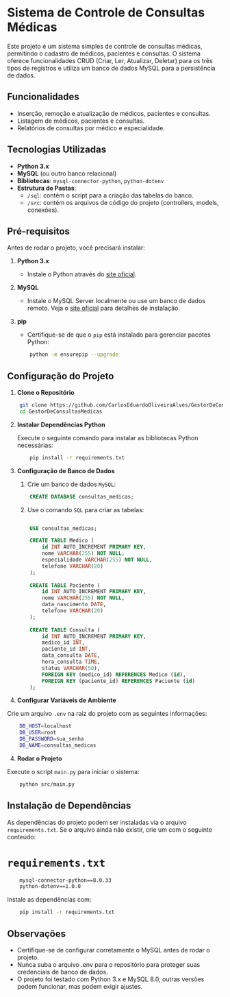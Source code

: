 # Sistema de Controle de Consultas Médicas

Este projeto é um sistema simples de controle de consultas médicas, permitindo o cadastro de médicos, pacientes e consultas. O sistema oferece funcionalidades CRUD (Criar, Ler, Atualizar, Deletar) para os três tipos de registros e utiliza um banco de dados MySQL para a persistência de dados.

## Funcionalidades

- Inserção, remoção e atualização de médicos, pacientes e consultas.
- Listagem de médicos, pacientes e consultas.
- Relatórios de consultas por médico e especialidade.

## Tecnologias Utilizadas

- **Python 3.x**
- **MySQL** (ou outro banco relacional)
- **Bibliotecas**: `mysql-connector-python`, `python-dotenv`
- **Estrutura de Pastas**:
  - `/sql`: contém o script para a criação das tabelas do banco.
  - `/src`: contém os arquivos de código do projeto (controllers, models, conexões).

## Pré-requisitos

Antes de rodar o projeto, você precisará instalar:

1. **Python 3.x**
   - Instale o Python através do [site oficial](https://www.python.org/downloads/).

2. **MySQL**
   - Instale o MySQL Server localmente ou use um banco de dados remoto. Veja o [site oficial](https://dev.mysql.com/downloads/installer/) para detalhes de instalação.

3. **pip**
   - Certifique-se de que o `pip` está instalado para gerenciar pacotes Python:
    ```bash
        python -m ensurepip --upgrade
    ```

## Configuração do Projeto

1. **Clone o Repositório**

```bash
    git clone https://github.com/CarlosEduardoOliveiraAlves/GestorDeConsultasMedicas.git
    cd GestorDeConsultasMedicas
```

2. **Instalar Dependências Python**

    Execute o seguinte comando para instalar as bibliotecas Python necessárias:
    ```bash
        pip install -r requirements.txt

3. **Configuração de Banco de Dados**

    1. Crie um banco de dados `MySQL`:

    ```sql
        CREATE DATABASE consultas_medicas;
    ```

    2. Use o comando `SQL` para criar as tabelas:

    ```sql
    
        USE consultas_medicas;

        CREATE TABLE Medico (
            id INT AUTO_INCREMENT PRIMARY KEY,
            nome VARCHAR(255) NOT NULL,
            especialidade VARCHAR(255) NOT NULL,
            telefone VARCHAR(20)
        );
        
        CREATE TABLE Paciente (
            id INT AUTO_INCREMENT PRIMARY KEY,
            nome VARCHAR(255) NOT NULL,
            data_nascimento DATE,
            telefone VARCHAR(20)
        );
        
        CREATE TABLE Consulta (
            id INT AUTO_INCREMENT PRIMARY KEY,
            medico_id INT,
            paciente_id INT,
            data_consulta DATE,
            hora_consulta TIME,
            status VARCHAR(50),
            FOREIGN KEY (medico_id) REFERENCES Medico (id),
            FOREIGN KEY (paciente_id) REFERENCES Paciente (id)
        );


    ```

3. **Configurar Variáveis de Ambiente**

Crie um arquivo `.env` na raiz do projeto com as seguintes informações:

```bash
    DB_HOST=localhost
    DB_USER=root
    DB_PASSWORD=sua_senha
    DB_NAME=consultas_medicas
```
4. **Rodar o Projeto**

Execute o script `main.py` para iniciar o sistema:

```bash
    python src/main.py
```

## Instalação de Dependências

As dependências do projeto podem ser instaladas via o arquivo `requirements.txt`. Se o arquivo ainda não existir, crie um com o seguinte conteúdo:

# `requirements.txt`

```bash
    mysql-connector-python==8.0.33
    python-dotenv==1.0.0
```

Instale as dependências com:

```bash
    pip install -r requirements.txt
```

## Observações

- Certifique-se de configurar corretamente o MySQL antes de rodar o projeto.
- Nunca suba o arquivo .env para o repositório para proteger suas credenciais de banco de dados.
- O projeto foi testado com Python 3.x e MySQL 8.0, outras versões podem funcionar, mas podem exigir ajustes.
